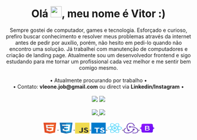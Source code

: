  <div align="center">
 
 <h1>Olá <img src="https://raw.githubusercontent.com/kaueMarques/kaueMarques/master/hi.gif" width="30px" height="30px">, meu nome é Vitor :)</h1>

<div align="center">
Sempre gostei de computador, games e tecnologia. Esforçado e curioso, prefiro buscar conhecimento e resolver meus problemas através da internet antes de pedir por auxílio, porém, não hesito em pedi-lo quando não encontro uma solução. Já trabalhei com manutenção de computadores e criação de landing page. Atualmente sou um desenvolvedor frontend e sigo estudando para me tornar um profissional cada vez melhor e me sentir bem comigo mesmo.
</div><br/>
 
<div>
•  Atualmente procurando por trabalho •<br/>
•  Contato: <b>vleone.job@gmail.com</b> ou direct via <b>Linkedin/Instagram</b> •<br/>
</div>
 
<br/>
 
<div> 
<a href="https://www.linkedin.com/in/vitor-leone-cezar/" target="_blank"><img src="https://img.shields.io/badge/-LinkedIn-%230077B5?style=for-the-badge&logo=linkedin&logoColor=white" target="_blank"></a>
<a href="mailto:vleone.job@gmail.com" target="_blank"><img src="https://img.shields.io/badge/Gmail-D14836?style=for-the-badge&logo=gmail&logoColor=white" target="_blank"></a>
</div><br/>

<div>
<a href="https://github.com/vleonecezar">
<img height="160em" src="https://github-readme-stats.vercel.app/api?username=vleonecezar&show_icons=true&theme=dark&include_all_commits=true&count_private=true"/>
<img height="160em" src="https://github-readme-stats.vercel.app/api/top-langs/?username=vleonecezar&layout=compact&langs_count=7&theme=dark"/>
</div><br/>

<div>
<a href="">
<img align="center" alt="Vitor-HTML5" height="30" width="40" src="https://raw.githubusercontent.com/devicons/devicon/master/icons/html5/html5-original.svg">
</a>
<a href="">
<img align="center" alt="Vitor-CSS3" height="30" width="40" src="https://raw.githubusercontent.com/devicons/devicon/master/icons/css3/css3-original.svg">
</a>
<a href="">
<img align="center" alt="Vitor-Js" height="30" width="40" src="https://raw.githubusercontent.com/devicons/devicon/master/icons/javascript/javascript-original.svg">
</a>
 <a href="">
<img align="center" alt="Vitor-Typescript" height="30" width="40" src="https://raw.githubusercontent.com/devicons/devicon/master/icons/typescript/typescript-original.svg">
</a>
<a href="">
<img align="center" alt="Vitor-React" height="30" width="40" src="https://raw.githubusercontent.com/devicons/devicon/master/icons/react/react-original.svg">
</a>
<a href="">
<img align="center" alt="Vitor-Redux" height="30" width="40" src="https://raw.githubusercontent.com/devicons/devicon/master/icons/redux/redux-original.svg">
</a>
<a href="">
<img align="center" alt="Vitor-Bootstrap" height="30" width="40" src="https://raw.githubusercontent.com/devicons/devicon/master/icons/bootstrap/bootstrap-original.svg">
</a>
</div>
 
</div>



